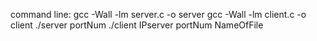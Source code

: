 command line: gcc -Wall -lm server.c -o server
              gcc -Wall -lm client.c -o client
              ./server portNum
              ./client IPserver portNum NameOfFile
